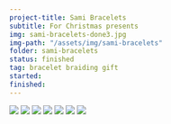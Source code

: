 ```yaml
---
project-title: Sami Bracelets
subtitle: For Christmas presents
img: sami-bracelets-done3.jpg
img-path: "/assets/img/sami-bracelets"
folder: sami-bracelets
status: finished
tag: bracelet braiding gift
started: 
finished: 
---
```

<section id="photos">
<img src="{{ page.img-page }}/sami-bracelets-done1.jpg" />
<img src="{{ page.img-page }}/sami-bracelets.jpg" />
<img src="{{ page.img-page }}/sami-bracelets-laid-out.jpg" />
<img src="{{ page.img-page }}/sami-bracelets-lined-up.jpg" />
<img src="{{ page.img-page }}/sami-bracelets-done2.jpg" />
<img src="{{ page.img-page }}/sami-bracelets-done3.jpg" />
<img src="{{ page.img-page }}/sami-bracelets-done4.jpg" />

</section><!-- /#photos -->
